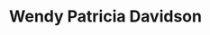 ---
layout: layouts/profile.liquid
title: Wendy Patricia Davidson
id: wendy_patricia_davidson
first: Wendy
middle: Patricia
last: Davidson
suffix: 
currentTitle: President & CEO
currentOrg: The Hain Celestial Group
bio: A global executive with over 25 years of experience in the branded CPG, retail and foodservice industries, with a record of accomplishment in innovation, turnaround and profitable growth of mature businesses. Public Company Executive and Board Director in the global B2B &amp; B2C consumer packaged goods sector, branded &amp; private labels. She focuses on creating strategy, inspiring organizational and culture change that accelerates revenue and profit growth through strategic disruption, delivering top results, new market entries.<br /><br />In January of 2023, Wendy was named as President and CEO of The Hain Celestial Group (Nasdaq), the $1.8B global leader in better-for-you branded food, beverage, and personal care. Previously Wendy served as President of the Americas for Glanbia Performance Nutrition (GPN), where she was responsible for leading the $1.2B business across North America and Latin America for leading brands in performance nutrition, healthy lifestyle and weight management, Previously, Wendy spent seven years as president of the $1B Away From Home business for the Kellogg Company, leading small format retail, foodservice, vending, e-commerce, unique business models and strategic ventures. Prior to Kellogg, she led the U.S. and Latin American business for McCormick &amp; Company and spent over 15 years on the executive team at Tyson Foods, Inc. During her tenure, she held a variety of leadership roles, including senior vice <br />president and general manager prepared foods; group vice president food service; and senior vice president and general manager of the McDonald’s global business unit.<br /><br />Wendy serves as a non-executive director on the board of First Horizon National Corporation (NYSE&#58; FHN); and on the board of Ronald McDonald House Charities Global Board of Trustees (RMHC); is the immediate past chair for the Luther College Board of Regents (her alma mater); and past board chair of Women’s Foodservice Forum (WFF). She is an industry board member for Consumer Brands Association (CBA) and NextUp (formerly Network of Executive Women); and a member of the International Women’s Forum, The Chicago Network, Commercial Club of Chicago and the Economic Club of Chicago.<br />A frequent keynote speaker, Wendy was named a Chicago Business Journal 2021 Women of Influence, was among Crain’s 2020 list of Notable Women Executives over 50 and made the 2019 list of Most Influential Corporate Board Directors by WomenInc. Magazine. In 2017, she was awarded the National Diversity Council’s Top 15 Business Women in Illinois and received the Luminary Award in 2016 from Girl Scouts of Chicago &amp; Northwest Indiana. Wendy was previously named in Northwest Arkansas Business Journal’s 40 under 40 and Diamond Decade.<br />Wendy is a graduate of Harvard Business School General Manager / Country Manager Executive Program (2016) and earned a BA Luther College (1992).
linkedin: https://www.linkedIn.com/in/davidsonwendy
tiktok: 
twitter: 
aboutme: 
insta: 
orgURL: https://www.hain.com
snapchat: 
personalURL: 
smallHeadshotURL: assets/images/headshots/IMG_0282_converted_scaled.avif
originalHeadshotURL: assets/images/headshots/IMG_0282_converted_scaled.avif
tags-experience: 
 - B2C
 - Capital Markets
 - Corporate Development
 - DEI
 - Digital Transformation
 - ESG Experience
 - Global
 - Governance
 - International
 - Mergers & Acquisitions
 - Marketing
 - P&L&#58; $1B+
 - PR / Public Relations
 - Public Companies
 - Supply Chain
 - Transformational and Growth
 - Turnaround
 - B2B
 - B2C
 - Business Development
 - DEI
 - ESG Experience
 - Global
 - Governance
 - Marketing
 - P&L&#58; $500M-$1B
 - P&L&#58; $1B+
 - PR / Public Relations
 - Public Companies
 - Supply Chain
 - Transformational and Growth
 - Turnaround
tags-current-industries: 
 - Food Manufacturing
tags-current-position: 
 - CEO / Chief Executive Officer
tags-past-industries: 
 - Food Manufacturing
tags-past-position: 
 - CEO / Chief Executive Officer
 - President
 - SVP / Senior Vice President
 - VP / Vice President
tags-current-board-service: 
    - Corporate Public
    - Nonprofit
tags-past-board-service: 
    - Nonprofit
boards-current-corporate-private: 
boards-current-corporate-public: 
 - First Horizon Corporation, Independent Director
 - The Hain Celestial Group, CEO / Board Director
boards-current-nonprofit: 
 - Ronald McDonald House Charities, Board Director
 - NextUp, Board Director
 - Consumer Brands Association, Board Director
 - Luther College, Board Chair
boards-current-privateequity: 
boards-current-spac: 
boards-current-vc: 
boards-past-corporate-private: 
boards-past-corporate-public: 
boards-past-nonprofit: 
 - Womens Foodservice Forum, Board Chair
 - Susan G. Komen Ozark Chapter, Board member
boards-past-privateequity: 
boards-past-spac: 
boards-past-vc: 
---